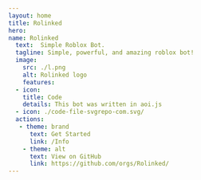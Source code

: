 ```yaml
---
layout: home
title: Rolinked
hero:
name: Rolinked
  text:  Simple Roblox Bot.
  tagline: Simple, powerful, and amazing roblox bot!
  image:
    src: ./l.png
    alt: Rolinked logo
    features:
  - icon: 
    title: Code
    details: This bot was written in aoi.js
  - icon: ./code-file-svgrepo-com.svg/
  actions:
   - theme: brand
      text: Get Started
      link: /Info
    - theme: alt
      text: View on GitHub
      link: https://github.com/orgs/Rolinked/
---
```

<style> :root { --vp-home-hero-name-color: transparent; --vp-home-hero-name-background: -webkit-linear-gradient(120deg, #FAEBEFFF 30%, #333D79FF); --vp-home-hero-image-background-image: linear-gradient(-45deg, #FAEBEFFF 50%, #333D79FF 50%); --vp-home-hero-image-filter: blur(44px); } @media (min-width: 640px) { :root { --vp-home-hero-image-filter: blur(56px); } } @media (min-width: 960px) { :root { --vp-home-hero-image-filter: blur(68px); } } </style>
